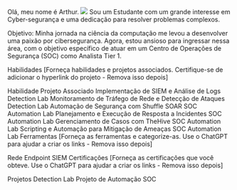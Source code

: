Olá, meu nome é Arthur.
<a href="https://linkedin.com/arthur-branco-2391452a7/"><img src="https://img.shields.io/badge/-LinkedIn-0072b1?&style=for-the-badge&logo=linkedin&logoColor=white" /></a>
Sou um Estudante com um grande interesse em Cyber-segurança e uma dedicação para resolver problemas complexos.

Objetivo:
Minha jornada na ciência da computação me levou a desenvolver uma paixão por cibersegurança. Agora, estou ansioso para ingressar nessa área, com o objetivo específico de atuar em um Centro de Operações de Segurança (SOC) como Analista Tier 1.

Habilidades
[Forneça habilidades e projetos associados. Certifique-se de adicionar o hyperlink do projeto - Remova isso depois]

Habilidade	Projeto Associado
Implementação de SIEM e Análise de Logs	Detection Lab
Monitoramento de Tráfego de Rede e Detecção de Ataques	Detection Lab
Automação de Segurança com Shuffle SOAR	SOC Automation Lab
Planejamento e Execução de Resposta a Incidentes	SOC Automation Lab
Gerenciamento de Casos com TheHive	SOC Automation Lab
Scripting e Automação para Mitigação de Ameaças	SOC Automation Lab
Ferramentas
[Forneça as ferramentas e categorize-as. Use o ChatGPT para ajudar a criar os links - Remova isso depois]

Rede
Endpoint
SIEM
Certificações
[Forneça as certificações que você obteve. Use o ChatGPT para ajudar a criar os links - Remova isso depois]

Projetos
Detection Lab
Projeto de Automação SOC
